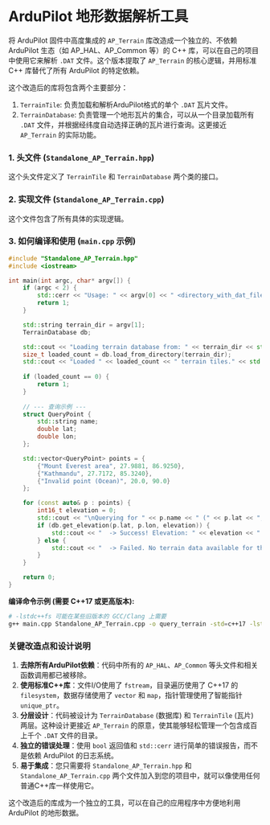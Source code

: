 # ArduPilot 地形数据解析工具

将 ArduPilot 固件中高度集成的 `AP_Terrain` 库改造成一个独立的、不依赖 ArduPilot 生态（如 AP\_HAL、AP\_Common 等）的 C++ 库，可以在自己的项目中使用它来解析 `.DAT` 文件。这个版本提取了 `AP_Terrain` 的核心逻辑，并用标准 C++ 库替代了所有 ArduPilot 的特定依赖。

这个改造后的库将包含两个主要部分：

1.  `TerrainTile`: 负责加载和解析ArduPilot格式的单个 `.DAT` 瓦片文件。
2.  `TerrainDatabase`: 负责管理一个地形瓦片的集合，可以从一个目录加载所有 `.DAT` 文件，并根据经纬度自动选择正确的瓦片进行查询。这更接近 `AP_Terrain` 的实际功能。

### 1. 头文件 (`Standalone_AP_Terrain.hpp`)

这个头文件定义了 `TerrainTile` 和 `TerrainDatabase` 两个类的接口。

### 2\. 实现文件 (`Standalone_AP_Terrain.cpp`)

这个文件包含了所有具体的实现逻辑。

### 3\. 如何编译和使用 (`main.cpp` 示例)

```cpp
#include "Standalone_AP_Terrain.hpp"
#include <iostream>

int main(int argc, char* argv[]) {
    if (argc < 2) {
        std::cerr << "Usage: " << argv[0] << " <directory_with_dat_files>" << std::endl;
        return 1;
    }

    std::string terrain_dir = argv[1];
    TerrainDatabase db;

    std::cout << "Loading terrain database from: " << terrain_dir << std::endl;
    size_t loaded_count = db.load_from_directory(terrain_dir);
    std::cout << "Loaded " << loaded_count << " terrain tiles." << std::endl;
    
    if (loaded_count == 0) {
        return 1;
    }
    
    // --- 查询示例 ---
    struct QueryPoint {
        std::string name;
        double lat;
        double lon;
    };

    std::vector<QueryPoint> points = {
        {"Mount Everest area", 27.9881, 86.9250},
        {"Kathmandu", 27.7172, 85.3240},
        {"Invalid point (Ocean)", 20.0, 90.0}
    };

    for (const auto& p : points) {
        int16_t elevation = 0;
        std::cout << "\nQuerying for " << p.name << " (" << p.lat << ", " << p.lon << ")" << std::endl;
        if (db.get_elevation(p.lat, p.lon, elevation)) {
            std::cout << "  -> Success! Elevation: " << elevation << " meters." << std::endl;
        } else {
            std::cout << "  -> Failed. No terrain data available for this location." << std::endl;
        }
    }

    return 0;
}
```

**编译命令示例 (需要 C++17 或更高版本):**

```bash
# -lstdc++fs 可能在某些旧版本的 GCC/Clang 上需要
g++ main.cpp Standalone_AP_Terrain.cpp -o query_terrain -std=c++17 -lstdc++fs
```

### 关键改造点和设计说明

1.  **去除所有ArduPilot依赖**：代码中所有的 `AP_HAL`、`AP_Common` 等头文件和相关函数调用都已被移除。
2.  **使用标准C++库**：文件I/O使用了 `fstream`，目录遍历使用了 C++17 的 `filesystem`，数据存储使用了 `vector` 和 `map`，指针管理使用了智能指针 `unique_ptr`。
3.  **分层设计**：代码被设计为 `TerrainDatabase` (数据库) 和 `TerrainTile` (瓦片) 两层。这种设计更接近 `AP_Terrain` 的原意，使其能够轻松管理一个包含成百上千个 `.DAT` 文件的目录。
4.  **独立的错误处理**：使用 `bool` 返回值和 `std::cerr` 进行简单的错误报告，而不是依赖 ArduPilot 的日志系统。
5.  **易于集成**：您只需要将 `Standalone_AP_Terrain.hpp` 和 `Standalone_AP_Terrain.cpp` 两个文件加入到您的项目中，就可以像使用任何普通C++库一样使用它。

这个改造后的库成为一个独立的工具，可以在自己的应用程序中方便地利用 ArduPilot 的地形数据。